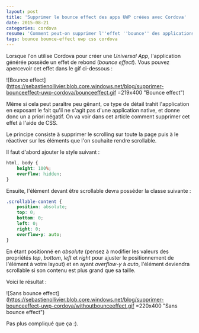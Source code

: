 ```yaml
---
layout: post
title: 'Supprimer le bounce effect des apps UWP créées avec Cordova'
date: 2015-08-21
categories: cordova
resume: 'Comment peut-on supprimer l''effet ''bounce'' des applications UWP créées avec Cordova à l''aide de CSS ?'
tags: bounce bounce-effect uwp css cordova
---
```

Lorsque l'on utilise Cordova pour créer une _Universal App_, l'application générée possède un effet de rebond (_bounce effect_). Vous pouvez apercevoir cet effet dans le gif ci-dessous :

![Bounce effect](https://sebastienollivier.blob.core.windows.net/blog/supprimer-bounceeffect-uwp-cordova/bounceeffect.gif =219x400 "Bounce effect")

Même si cela peut paraître peu gênant, ce type de détail trahit l'application en exposant le fait qu'il ne s'agit pas d'une application native, et donne donc un a priori négatif. On va voir dans cet article comment supprimer cet effet à l'aide de CSS.

Le principe consiste à supprimer le scrolling sur toute la page puis à le réactiver sur les éléments que l'on souhaite rendre scrollable.

Il faut d'abord ajouter le style suivant :

```css
html, body {
    height: 100%;
    overflow: hidden;
}
```

Ensuite, l'élément devant être scrollable devra posséder la classe suivante :

```css
.scrollable-content {
    position: absolute;
    top: 0;
    bottom: 0;
    left: 0;
    right: 0;
    overflow-y: auto;
}
```

En étant positionné en _absolute_ (pensez à modifier les valeurs des propriétés _top_, _bottom_, _left_ et _right_ pour ajuster le positionnement de l'élément à votre layout) et en ayant _overflow-y_ à _auto_, l'élément deviendra scrollable si son contenu est plus grand que sa taille.

Voici le résultat :

![Sans bounce effect](https://sebastienollivier.blob.core.windows.net/blog/supprimer-bounceeffect-uwp-cordova/withoutbounceeffect.gif =220x400 "Sans bounce effect")

Pas plus compliqué que ça :).


